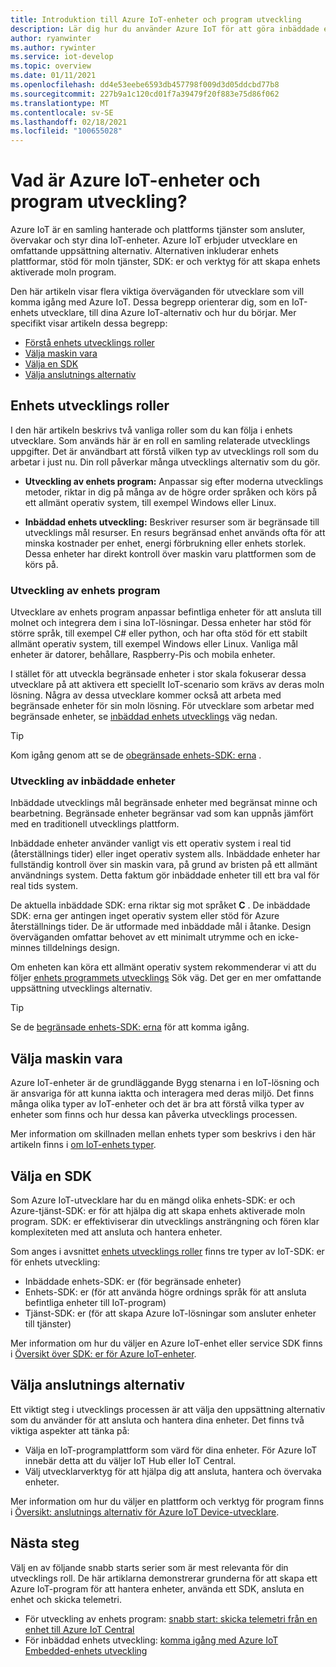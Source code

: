 ```yaml
---
title: Introduktion till Azure IoT-enheter och program utveckling
description: Lär dig hur du använder Azure IoT för att göra inbäddade enhets utveckling och bygga enhets aktiverade moln program.
author: ryanwinter
ms.author: rywinter
ms.service: iot-develop
ms.topic: overview
ms.date: 01/11/2021
ms.openlocfilehash: dd4e53eebe6593db457798f009d3d05ddcbd77b8
ms.sourcegitcommit: 227b9a1c120cd01f7a39479f20f883e75d86f062
ms.translationtype: MT
ms.contentlocale: sv-SE
ms.lasthandoff: 02/18/2021
ms.locfileid: "100655028"
---
```

# <a name="what-is-azure-iot-device-and-application-development"></a>Vad är Azure IoT-enheter och program utveckling?

Azure IoT är en samling hanterade och plattforms tjänster som ansluter, övervakar och styr dina IoT-enheter. Azure IoT erbjuder utvecklare en omfattande uppsättning alternativ. Alternativen inkluderar enhets plattformar, stöd för moln tjänster, SDK: er och verktyg för att skapa enhets aktiverade moln program.

Den här artikeln visar flera viktiga överväganden för utvecklare som vill komma igång med Azure IoT. Dessa begrepp orienterar dig, som en IoT-enhets utvecklare, till dina Azure IoT-alternativ och hur du börjar. Mer specifikt visar artikeln dessa begrepp:
- [Förstå enhets utvecklings roller](#device-development-roles)
- [Välja maskin vara](#choosing-your-hardware)
- [Välja en SDK](#choosing-an-sdk)
- [Välja anslutnings alternativ](#selecting-connection-options)

## <a name="device-development-roles"></a>Enhets utvecklings roller
I den här artikeln beskrivs två vanliga roller som du kan följa i enhets utvecklare. Som används här är en roll en samling relaterade utvecklings uppgifter. Det är användbart att förstå vilken typ av utvecklings roll som du arbetar i just nu. Din roll påverkar många utvecklings alternativ som du gör.

* **Utveckling av enhets program:** Anpassar sig efter moderna utvecklings metoder, riktar in dig på många av de högre order språken och körs på ett allmänt operativ system, till exempel Windows eller Linux.

* **Inbäddad enhets utveckling:** Beskriver resurser som är begränsade till utvecklings mål resurser. En resurs begränsad enhet används ofta för att minska kostnader per enhet, energi förbrukning eller enhets storlek. Dessa enheter har direkt kontroll över maskin varu plattformen som de körs på.

### <a name="device-application-development"></a>Utveckling av enhets program
Utvecklare av enhets program anpassar befintliga enheter för att ansluta till molnet och integrera dem i sina IoT-lösningar. Dessa enheter har stöd för större språk, till exempel C# eller python, och har ofta stöd för ett stabilt allmänt operativ system, till exempel Windows eller Linux. Vanliga mål enheter är datorer, behållare, Raspberry-Pis och mobila enheter. 

I stället för att utveckla begränsade enheter i stor skala fokuserar dessa utvecklare på att aktivera ett speciellt IoT-scenario som krävs av deras moln lösning. Några av dessa utvecklare kommer också att arbeta med begränsade enheter för sin moln lösning. För utvecklare som arbetar med begränsade enheter, se [inbäddad enhets utvecklings](#embedded-device-development) väg nedan.

> [!TIP]
> Kom igång genom att se de [obegränsade enhets-SDK: erna](about-iot-sdks.md#unconstrained-device-sdks) .

### <a name="embedded-device-development"></a>Utveckling av inbäddade enheter
Inbäddade utvecklings mål begränsade enheter med begränsat minne och bearbetning. Begränsade enheter begränsar vad som kan uppnås jämfört med en traditionell utvecklings plattform.

Inbäddade enheter använder vanligt vis ett operativ system i real tid (återställnings tider) eller inget operativ system alls. Inbäddade enheter har fullständig kontroll över sin maskin vara, på grund av bristen på ett allmänt användnings system. Detta faktum gör inbäddade enheter till ett bra val för real tids system.

De aktuella inbäddade SDK: erna riktar sig mot språket **C** . De inbäddade SDK: erna ger antingen inget operativ system eller stöd för Azure återställnings tider. De är utformade med inbäddade mål i åtanke. Design överväganden omfattar behovet av ett minimalt utrymme och en icke-minnes tilldelnings design.

Om enheten kan köra ett allmänt operativ system rekommenderar vi att du följer [enhets programmets utvecklings](#device-application-development) Sök väg. Det ger en mer omfattande uppsättning utvecklings alternativ.

> [!TIP]
> Se de [begränsade enhets-SDK: erna](about-iot-sdks.md#constrained-device-sdks) för att komma igång.

## <a name="choosing-your-hardware"></a>Välja maskin vara
Azure IoT-enheter är de grundläggande Bygg stenarna i en IoT-lösning och är ansvariga för att kunna iaktta och interagera med deras miljö. Det finns många olika typer av IoT-enheter och det är bra att förstå vilka typer av enheter som finns och hur dessa kan påverka utvecklings processen.

Mer information om skillnaden mellan enhets typer som beskrivs i den här artikeln finns i [om IoT-enhets typer](concepts-iot-device-types.md).

## <a name="choosing-an-sdk"></a>Välja en SDK
Som Azure IoT-utvecklare har du en mängd olika enhets-SDK: er och Azure-tjänst-SDK: er för att hjälpa dig att skapa enhets aktiverade moln program. SDK: er effektiviserar din utvecklings ansträngning och fören klar komplexiteten med att ansluta och hantera enheter. 

Som anges i avsnittet [enhets utvecklings roller](#device-development-roles) finns tre typer av IoT-SDK: er för enhets utveckling:
- Inbäddade enhets-SDK: er (för begränsade enheter)
- Enhets-SDK: er (för att använda högre ordnings språk för att ansluta befintliga enheter till IoT-program)
- Tjänst-SDK: er (för att skapa Azure IoT-lösningar som ansluter enheter till tjänster)

Mer information om hur du väljer en Azure IoT-enhet eller service SDK finns i [Översikt över SDK: er för Azure IoT-enheter](about-iot-sdks.md).

## <a name="selecting-connection-options"></a>Välja anslutnings alternativ
Ett viktigt steg i utvecklings processen är att välja den uppsättning alternativ som du använder för att ansluta och hantera dina enheter. Det finns två viktiga aspekter att tänka på:
- Välja en IoT-programplattform som värd för dina enheter. För Azure IoT innebär detta att du väljer IoT Hub eller IoT Central.
- Välj utvecklarverktyg för att hjälpa dig att ansluta, hantera och övervaka enheter.

Mer information om hur du väljer en plattform och verktyg för program finns i [Översikt: anslutnings alternativ för Azure IoT Device-utvecklare](concepts-overview-connection-options.md).

## <a name="next-steps"></a>Nästa steg
Välj en av följande snabb starts serier som är mest relevanta för din utvecklings roll. De här artiklarna demonstrerar grunderna för att skapa ett Azure IoT-program för att hantera enheter, använda ett SDK, ansluta en enhet och skicka telemetri.  
- För utveckling av enhets program:  [snabb start: skicka telemetri från en enhet till Azure IoT Central](quickstart-send-telemetry-python.md)
- För inbäddad enhets utveckling: [komma igång med Azure IoT Embedded-enhets utveckling](quickstart-device-development.md)
